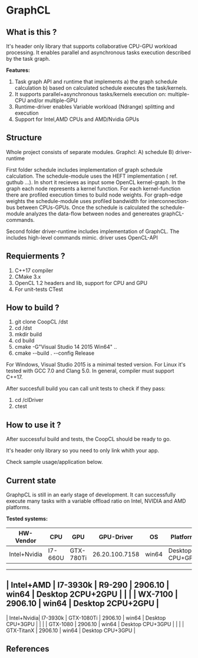 # GraphCL

What is this ? 
--------------
It's header only library that supports collaborative CPU-GPU workload processing. 
It enables parallel and asynchronous tasks execution described by the task graph.

**Features:**

1. Task graph API and runtime that implements a) the graph schedule calculation b) based on calculated schedule executes the task/kernels. 
2. It supports parallel+asynchronous tasks/kernels execution on: multiple-CPU and/or multiple-GPU  
4. Runtime-driver enables Variable workload (Ndrange) splitting and execution
5. Support for Intel,AMD CPUs and AMD/Nvidia GPUs

Structure  
--------------
Whole project consists of separate modules. 
Graphcl:
  A) schedule
  B) driver-runtime
  
First folder schedule includes implementation of graph schedule calculation. The schedule-module uses the HEFT implementation ( ref. guthub ...). In short it recieves as input some OpenCL kernel-graph. In the graph each node represents a kernel function. For each kernel-function there are profiled execution times to build node weights. For graph-edge weights the schedule-module uses profiled bandwidth for interconnection-bus between CPUs-GPUs. Once the schedule is calculated the schedule-module analyzes the data-flow between nodes and genereates graphCL-commands.  

Second folder driver-runtime includes implementation of GraphCL. The includes high-level commands mimic. driver uses OpenCL-API  

Requierments ?
---------------
1. C++17 compiler
2. CMake 3.x
3. OpenCL 1.2 headers and lib, support for CPU and GPU
4. For unit-tests CTest

How to build ?
---------------
  1. git clone CoopCL /dst
  2. cd /dst
  3. mkdir build
  4. cd build
  5. cmake -G"Visual Studio 14 2015 Win64" .. 
  6. cmake --build . --config Release
  
For Windows, Visual Studio 2015 is a minimal tested version. For Linux it's tested with GCC 7.0 and Clang 5.0. In general, compiler must support C++17. 

After succesfull build you can call unit tests to check if they pass:  
 1. cd /clDriver
 2. ctest 
  
How to use it ?
----------------
After successful build and tests, the CoopCL should be ready to go. 

It's header only library so you need to only link whith your app.

Check sample usage/application below.


Current state
----------------
GraphpCL is still in an early stage of development. It can successfully execute many tasks with a variable offload ratio on Intel, NVIDIA and AMD platforms. 

**Tested systems:**

| HW-Vendor   | CPU       | GPU         | GPU-Driver     | OS    | Platform          |
| ----------- | --------- | ----------- | -------------- | ----- | ----------------- |
| Intel+Nvidia| I7-660U   | GTX-780Ti   | 26.20.100.7158 | win64 | Desktop CPU+GPU   |
----------------------------------------------------------------------------------
| Intel+AMD   | I7-3930k  | R9-290      | 2906.10        | win64 | Desktop 2CPU+2GPU |
|             |           | WX-7100     | 2906.10        | win64 | Desktop 2CPU+2GPU |
----------------------------------------------------------------------------------
| Intel+Nvidia| I7-3930k  | GTX-1080Ti  | 2906.10        | win64 | Desktop CPU+3GPU  |
|             |           | GTX-1080    | 2906.10        | win64 | Desktop CPU+3GPU  |
|             |           | GTX-TitanX  | 2906.10        | win64 | Desktop CPU+3GPU  |

References
------------

